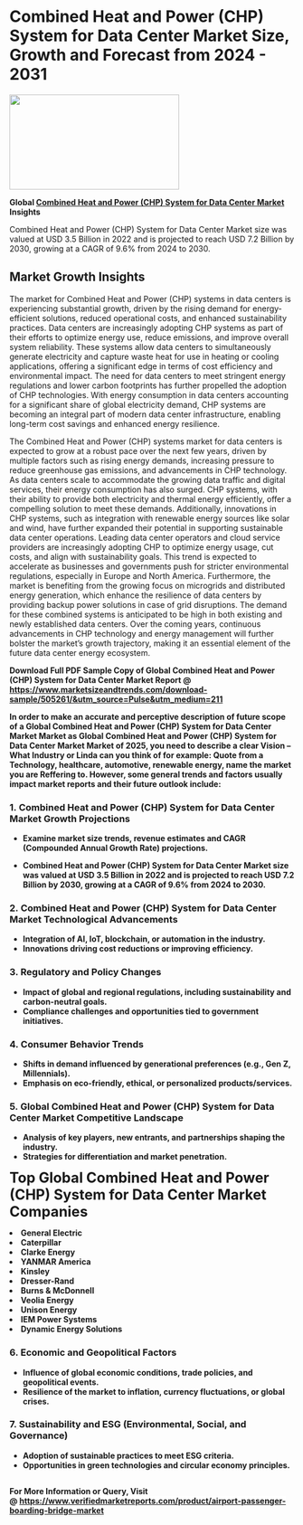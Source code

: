 <H1>Combined Heat and Power (CHP) System for Data Center Market Size, Growth and Forecast from 2024 - 2031</H1><img class="aligncenter size-medium wp-image-584254" src="https://thirdeyenews.in/wp-content/uploads/2024/09/Global-Market-Research-300x168.jpeg" alt="" width="300" height="168" /><p><strong>Global&nbsp;<a href="https://www.marketsizeandtrends.com/download-sample/505261/&amp;utm_source=Pulse&amp;utm_medium=211">Combined Heat and Power (CHP) System for Data Center Market</a> Insights</strong></p><p>Combined Heat and Power (CHP) System for Data Center Market size was valued at USD 3.5 Billion in 2022 and is projected to reach USD 7.2 Billion by 2030, growing at a CAGR of 9.6% from 2024 to 2030.</p><p><h2>Market Growth Insights</h2> <p>The market for Combined Heat and Power (CHP) systems in data centers is experiencing substantial growth, driven by the rising demand for energy-efficient solutions, reduced operational costs, and enhanced sustainability practices. Data centers are increasingly adopting CHP systems as part of their efforts to optimize energy use, reduce emissions, and improve overall system reliability. These systems allow data centers to simultaneously generate electricity and capture waste heat for use in heating or cooling applications, offering a significant edge in terms of cost efficiency and environmental impact. The need for data centers to meet stringent energy regulations and lower carbon footprints has further propelled the adoption of CHP technologies. With energy consumption in data centers accounting for a significant share of global electricity demand, CHP systems are becoming an integral part of modern data center infrastructure, enabling long-term cost savings and enhanced energy resilience.</p> <p><strong></strong></p> <p>The Combined Heat and Power (CHP) systems market for data centers is expected to grow at a robust pace over the next few years, driven by multiple factors such as rising energy demands, increasing pressure to reduce greenhouse gas emissions, and advancements in CHP technology. As data centers scale to accommodate the growing data traffic and digital services, their energy consumption has also surged. CHP systems, with their ability to provide both electricity and thermal energy efficiently, offer a compelling solution to meet these demands. Additionally, innovations in CHP systems, such as integration with renewable energy sources like solar and wind, have further expanded their potential in supporting sustainable data center operations. Leading data center operators and cloud service providers are increasingly adopting CHP to optimize energy usage, cut costs, and align with sustainability goals. This trend is expected to accelerate as businesses and governments push for stricter environmental regulations, especially in Europe and North America. Furthermore, the market is benefiting from the growing focus on microgrids and distributed energy generation, which enhance the resilience of data centers by providing backup power solutions in case of grid disruptions. The demand for these combined systems is anticipated to be high in both existing and newly established data centers. Over the coming years, continuous advancements in CHP technology and energy management will further bolster the market’s growth trajectory, making it an essential element of the future data center energy ecosystem.</p> <p><strong></p><p><span class=""><strong>Download Full PDF Sample Copy of Global Combined Heat and Power (CHP) System for Data Center Market Report</strong> @ <a href="https://www.marketsizeandtrends.com/download-sample/505261/&amp;utm_source=Pulse&amp;utm_medium=211" target="_blank">https://www.marketsizeandtrends.com/download-sample/505261/&amp;utm_source=Pulse&amp;utm_medium=211</a></span></p><p>In order to make an accurate and perceptive description of future scope of a Global&nbsp;Combined Heat and Power (CHP) System for Data Center Market Market as Global&nbsp;Combined Heat and Power (CHP) System for Data Center Market Market of 2025, you need to describe a clear Vision &ndash; What Industry or Linda can you think of for example: Quote from a Technology, healthcare, automotive, renewable energy, name the market you are Reffering to. However, some general trends and factors usually impact market reports and their future outlook include:</p><h3>1.&nbsp;<strong>Combined Heat and Power (CHP) System for Data Center Market Growth Projections</strong></h3><ul><li>Examine market size trends, revenue estimates and CAGR (Compounded Annual Growth Rate) projections.</li><li><p>Combined Heat and Power (CHP) System for Data Center Market size was valued at USD 3.5 Billion in 2022 and is projected to reach USD 7.2 Billion by 2030, growing at a CAGR of 9.6% from 2024 to 2030.</p></li></ul><h3>2.&nbsp;<strong>Combined Heat and Power (CHP) System for Data Center Market Technological Advancements</strong></h3><ul><li>Integration of AI, IoT, blockchain, or automation in the industry.</li><li>Innovations driving cost reductions or improving efficiency.</li></ul><h3>3.&nbsp;<strong>Regulatory and Policy Changes</strong></h3><ul><li>Impact of global and regional regulations, including sustainability and carbon-neutral goals.</li><li>Compliance challenges and opportunities tied to government initiatives.</li></ul><h3>4.&nbsp;<strong>Consumer Behavior Trends</strong></h3><ul><li>Shifts in demand influenced by generational preferences (e.g., Gen Z, Millennials).</li><li>Emphasis on eco-friendly, ethical, or personalized products/services.</li></ul><h3>5.&nbsp;<strong>Global Combined Heat and Power (CHP) System for Data Center Market Competitive Landscape</strong></h3><ul><li>Analysis of key players, new entrants, and partnerships shaping the industry.</li><li>Strategies for differentiation and market penetration.</li></ul><p data-pm-slice="1 1 []"><span style="color: inherit; font-family: inherit; font-size: 25px;">Top Global Combined Heat and Power (CHP) System for Data Center Market Companies</span></p><div class="" data-test-id=""><p><li>General Electric</li><li> Caterpillar</li><li> Clarke Energy</li><li> YANMAR America</li><li> Kinsley</li><li> Dresser-Rand</li><li> Burns & McDonnell</li><li> Veolia Energy</li><li> Unison Energy</li><li> IEM Power Systems</li><li> Dynamic Energy Solutions</li></p></div><h3>6.&nbsp;<strong>Economic and Geopolitical Factors</strong></h3><ul><li>Influence of global economic conditions, trade policies, and geopolitical events.</li><li>Resilience of the market to inflation, currency fluctuations, or global crises.</li></ul><h3>7.&nbsp;<strong>Sustainability and ESG (Environmental, Social, and Governance)</strong></h3><ul><li>Adoption of sustainable practices to meet ESG criteria.</li><li>Opportunities in green technologies and circular economy principles.</li></ul><h2><strong style="font-size: 14px;">For More Information or Query, Visit @&nbsp;</strong><a style="background-color: #ffffff; font-size: 14px;" href="https://www.marketsizeandtrends.com/report/combined-heat-and-power-chp-system-for-data-center-market/" target="_blank">https://www.verifiedmarketreports.com/product/airport-passenger-boarding-bridge-market</a></h2>
